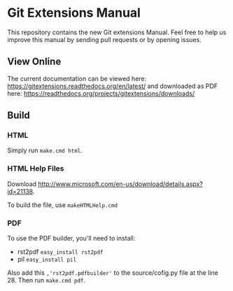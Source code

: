 Git Extensions Manual
=====================
This repository contains the new Git extensions Manual. Feel free to help us improve this manual by sending pull requests
or by opening issues.

View Online
-----------
The current documentation can be viewed here: https://gitextensions.readthedocs.org/en/latest/
and downloaded as PDF here: https://readthedocs.org/projects/gitextensions/downloads/

Build
-----
### HTML
Simply run `make.cmd html`.

### HTML Help Files
Download http://www.microsoft.com/en-us/download/details.aspx?id=21138.

To build the file, use `makeHTMLHelp.cmd`

### PDF
To use the PDF builder, you'll need to install:

* rst2pdf `easy_install rst2pdf`
* pil `easy_install pil`

Also add this `,'rst2pdf.pdfbuilder'` to the source/cofig.py file at the line 28. Then run `make.cmd pdf`.
